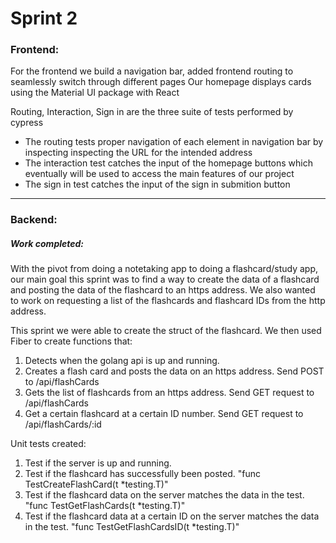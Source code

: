 # Sprint 2

### Frontend:

For the frontend we build a navigation bar, added frontend routing to seamlessly switch through different pages
Our homepage displays cards using the Material UI package with React

Routing, Interaction, Sign in are the three suite of tests performed by cypress
* The routing tests proper navigation of each element in navigation bar by inspecting inspecting the URL for the intended address
* The interaction test catches the input of the homepage buttons which eventually will be used to access the main features of our project
* The sign in test catches the input of the sign in submition button

-------
### Backend:
##### Work completed:

With the pivot from doing a notetaking app to doing a flashcard/study app, our main goal this sprint was to find a way to create the data of a flashcard and posting the data of the flashcard to an https address. We also wanted to work on requesting a list of the flashcards and flashcard IDs from the http address. 

This sprint we were able to create the struct of the flashcard. We then used Fiber to create functions that:
1. Detects when the golang api is up and running.
2. Creates a flash card and posts the data on an https address. Send POST to /api/flashCards
3. Gets the list of flashcards from an https address. Send GET request to /api/flashCards
4. Get a certain flashcard at a certain ID number. Send GET request to /api/flashCards/:id

Unit tests created:
1. Test if the server is up and running.
2. Test if the flashcard has successfully been posted. "func TestCreateFlashCard(t *testing.T)"
3. Test if the flashcard data on the server matches the data in the test. "func TestGetFlashCards(t *testing.T)"
4. Test if the flashcard data at a certain ID on the server matches the data in the test. "func TestGetFlashCardsID(t *testing.T)"
